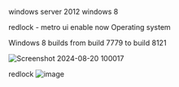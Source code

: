 windows server 2012
windows 8

redlock - metro ui enable now 
Operating system
 
Windows 8 builds from build 7779 to build 8121


![Screenshot 2024-08-20 100017](https://github.com/user-attachments/assets/10397d75-4dfd-4201-b15e-60cd75bd0692)


redlock
![image](https://github.com/user-attachments/assets/2a4260b4-9b7d-42f9-aac9-c831eae967e4)
